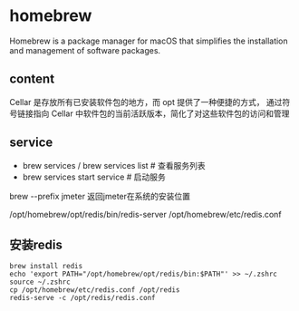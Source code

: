 # homebrew

Homebrew is a package manager for macOS that simplifies the installation and management of software packages.

## content

Cellar 是存放所有已安装软件包的地方，而 opt 提供了一种便捷的方式，
通过符号链接指向 Cellar 中软件包的当前活跃版本，简化了对这些软件包的访问和管理


## service

- brew services  / brew services list  # 查看服务列表
- brew services start service  # 启动服务


brew --prefix jmeter  返回jmeter在系统的安装位置 


/opt/homebrew/opt/redis/bin/redis-server /opt/homebrew/etc/redis.conf


## 安装redis

```shell
brew install redis
echo 'export PATH="/opt/homebrew/opt/redis/bin:$PATH"' >> ~/.zshrc
source ~/.zshrc
cp /opt/homebrew/etc/redis.conf /opt/redis
redis-serve -c /opt/redis/redis.conf
```

